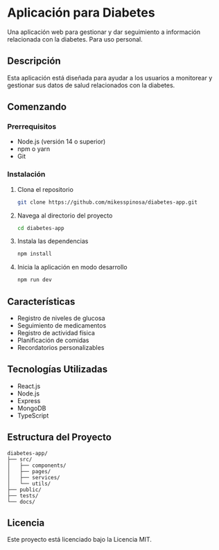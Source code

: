 # Aplicación para Diabetes

Una aplicación web para gestionar y dar seguimiento a información relacionada con la diabetes. Para uso personal.

## Descripción
Esta aplicación está diseñada para ayudar a los usuarios a monitorear y gestionar sus datos de salud relacionados con la diabetes.

## Comenzando
### Prerrequisitos
- Node.js (versión 14 o superior)
- npm o yarn
- Git

### Instalación
1. Clona el repositorio
   ```bash
   git clone https://github.com/mikesspinosa/diabetes-app.git
   ```
2. Navega al directorio del proyecto
   ```bash
   cd diabetes-app
   ```
3. Instala las dependencias
   ```bash
   npm install
   ```
4. Inicia la aplicación en modo desarrollo
   ```bash
   npm run dev
   ```

## Características
- Registro de niveles de glucosa
- Seguimiento de medicamentos
- Registro de actividad física
- Planificación de comidas
- Recordatorios personalizables

## Tecnologías Utilizadas
- React.js
- Node.js
- Express
- MongoDB
- TypeScript

## Estructura del Proyecto
```
diabetes-app/
├── src/
│   ├── components/
│   ├── pages/
│   ├── services/
│   └── utils/
├── public/
├── tests/
└── docs/
```

## Licencia
Este proyecto está licenciado bajo la Licencia MIT. 
